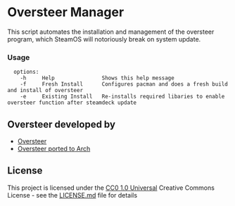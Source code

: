 # Oversteer Manager

This script automates the installation and management of the oversteer program, which SteamOS will notoriously break on system update.

### Usage

```
  options:
    -h     Help               Shows this help message
    -f     Fresh Install      Configures pacman and does a fresh build and install of oversteer
    -e     Existing Install   Re-installs required libaries to enable oversteer function after steamdeck update
```

## Oversteer developed by 

  - [Oversteer](https://github.com/berarma/oversteer) 
  - [Oversteer ported to Arch](https://aur.archlinux.org/packages/oversteer)

## License

This project is licensed under the [CC0 1.0 Universal](LICENSE.md)
Creative Commons License - see the [LICENSE.md](LICENSE.md) file for
details
